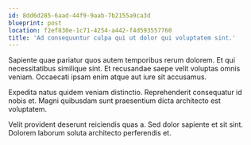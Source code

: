 ```yaml
---
id: 8dd6d285-6aad-44f9-9aab-7b2155a9ca3d
blueprint: post
location: f2ef830e-1c71-4254-a442-f4d593557760
title: 'Ad consequuntur culpa qui ut dolor qui voluptatem sint.'
---
```

Sapiente quae pariatur quos autem temporibus rerum dolorem. Et qui necessitatibus similique sint. Et recusandae saepe velit voluptas omnis veniam. Occaecati ipsam enim atque aut iure sit accusamus.

Expedita natus quidem veniam distinctio. Reprehenderit consequatur id nobis et. Magni quibusdam sunt praesentium dicta architecto est voluptatem.

Velit provident deserunt reiciendis quas a. Sed dolor sapiente et sit sint. Dolorem laborum soluta architecto perferendis et.